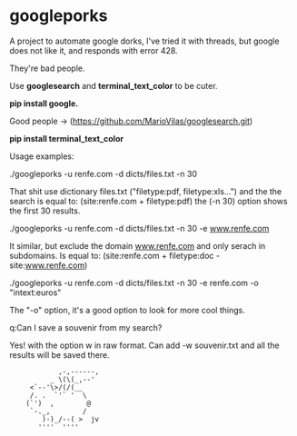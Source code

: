 # googleporks

A project to automate google dorks, I've tried it with threads, but google does not like it, and responds with error 428.

They're bad people.

Use **googlesearch** and **terminal_text_color** to be cuter.

**pip install google.**

Good people -> (https://github.com/MarioVilas/googlesearch.git)

**pip install terminal_text_color**

Usage examples:

./googleporks -u renfe.com -d dicts/files.txt -n 30 

That shit use dictionary files.txt ("filetype:pdf, filetype:xls...") and the the search is equal to: (site:renfe.com + filetype:pdf) the (-n 30) option shows the first 30 results.

./googleporks -u renfe.com -d dicts/files.txt -n 30 -e www.renfe.com

It similar, but exclude the domain www.renfe.com and only serach in subdomains. Is equal to: (site:renfe.com + filetype:doc -site:www.renfe.com)

./googleporks -u renfe.com -d dicts/files.txt -n 30 -e renfe.com -o "intext:euros"

The "-o" option, it's a good option to look for more cool things. 

q:Can I save a souvenir from my search?

Yes! with the option w in raw format. Can add -w souvenir.txt and all the results will be saved there.


                ,-,------,
              _ \(\(_,--'
         <`--'\>/(/(__
         /. .  `'` '  \
        (`')  ,        @
         `-._,        /
            )-)_/--( >  jv
           ''''  ''''
